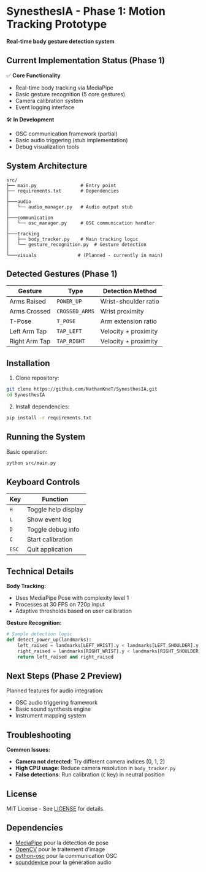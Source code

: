 # SynesthesIA - Phase 1: Motion Tracking Prototype

**Real-time body gesture detection system**

## Current Implementation Status (Phase 1)

✅ **Core Functionality**
- Real-time body tracking via MediaPipe
- Basic gesture recognition (5 core gestures)
- Camera calibration system
- Event logging interface

🛠️ **In Development**
- OSC communication framework (partial)
- Basic audio triggering (stub implementation)
- Debug visualization tools

## System Architecture

```
src/
├── main.py                # Entry point
├── requirements.txt       # Dependencies
│
├───audio
│   └── audio_manager.py   # Audio output stub
│
├───communication
│   └── osc_manager.py     # OSC communication handler
│
├───tracking
│   ├── body_tracker.py    # Main tracking logic
│   └── gesture_recognition.py  # Gesture detection
│
└───visuals               # (Planned - currently in main)
```

## Detected Gestures (Phase 1)

| Gesture | Type | Detection Method |
|---------|------|------------------|
| Arms Raised | `POWER_UP` | Wrist-shoulder ratio |
| Arms Crossed | `CROSSED_ARMS` | Wrist proximity |
| T-Pose | `T_POSE` | Arm extension ratio |
| Left Arm Tap | `TAP_LEFT` | Velocity + proximity |
| Right Arm Tap | `TAP_RIGHT` | Velocity + proximity |

## Installation

1. Clone repository:
```bash
git clone https://github.com/NathanKneT/SynesthesIA.git
cd SynesthesIA
```

2. Install dependencies:
```bash
pip install -r requirements.txt
```

## Running the System

Basic operation:
```bash
python src/main.py
```

## Keyboard Controls

| Key | Function |
|-----|----------|
| `H` | Toggle help display |
| `L` | Show event log |
| `D` | Toggle debug info |
| `C` | Start calibration |
| `ESC` | Quit application |

## Technical Details

**Body Tracking:**
- Uses MediaPipe Pose with complexity level 1
- Processes at 30 FPS on 720p input
- Adaptive thresholds based on user calibration

**Gesture Recognition:**
```python
# Sample detection logic
def detect_power_up(landmarks):
    left_raised = landmarks[LEFT_WRIST].y < landmarks[LEFT_SHOULDER].y - threshold
    right_raised = landmarks[RIGHT_WRIST].y < landmarks[RIGHT_SHOULDER].y - threshold
    return left_raised and right_raised
```

## Next Steps (Phase 2 Preview)

Planned features for audio integration:
- OSC audio triggering framework
- Basic sound synthesis engine
- Instrument mapping system

## Troubleshooting

**Common Issues:**
- **Camera not detected**: Try different camera indices (0, 1, 2)
- **High CPU usage**: Reduce camera resolution in `body_tracker.py`
- **False detections**: Run calibration (`C` key) in neutral position

## License

MIT License - See [LICENSE](LICENSE) for details.


## Dependencies

- [MediaPipe](https://google.github.io/mediapipe/) pour la détection de pose
- [OpenCV](https://opencv.org/) pour le traitement d'image
- [python-osc](https://github.com/attwad/python-osc) pour la communication OSC
- [sounddevice](https://python-sounddevice.readthedocs.io/) pour la génération audio